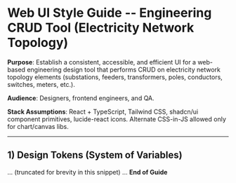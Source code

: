 # Web UI Style Guide -- Engineering CRUD Tool (Electricity Network Topology)

**Purpose**: Establish a consistent, accessible, and efficient UI for a
web-based engineering design tool that performs CRUD on electricity
network topology elements (substations, feeders, transformers, poles,
conductors, switches, meters, etc.).

**Audience**: Designers, frontend engineers, and QA.

**Stack Assumptions**: React + TypeScript, Tailwind CSS, shadcn/ui
component primitives, lucide-react icons. Alternate CSS-in-JS allowed
only for chart/canvas libs.

------------------------------------------------------------------------

## 1) Design Tokens (System of Variables)

... (truncated for brevity in this snippet) ... **End of Guide**
